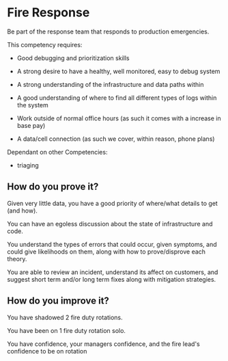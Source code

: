 # Fire Response

Be part of the response team that responds to production emergencies.

This competency requires:

* Good debugging and prioritization skills

* A strong desire to have a healthy, well monitored, easy to debug system

* A strong understanding of the infrastructure and data paths within

* A good understanding of where to find all different types of logs within the system

* Work outside of normal office hours (as such it comes with a increase in base pay)

* A data/cell connection (as such we cover, within reason, phone plans) 

Dependant on other Competencies:

* triaging

## How do you prove it?

Given very little data, you have a good priority of where/what details to get (and how).

You can have an egoless discussion about the state of infrastructure and code.

You understand the types of errors that could occur, given symptoms, and could give likelihoods on them, along with how to prove/disprove each theory.

You are able to review an incident, understand its affect on customers, and suggest short term and/or long term fixes along with mitigation strategies.

## How do you improve it?

You have shadowed 2 fire duty rotations.

You have been on 1 fire duty rotation solo.

You have confidence, your managers confidence, and the fire lead's confidence to be on rotation